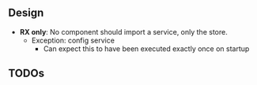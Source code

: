 ## Design
- **RX only**: No component should import a service, only the store.
    - Exception: config service
        - Can expect this to have been executed exactly once on startup


## TODOs



